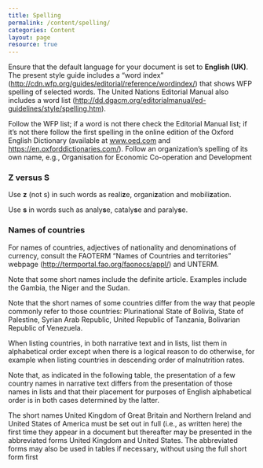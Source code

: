 ```yaml
---
title: Spelling
permalink: /content/spelling/
categories: Content
layout: page
resource: true
---
```


Ensure that the default language for your document is set to **English (UK)**. The present style guide includes a “word index” (http://cdn.wfp.org/guides/editorial/reference/wordindex/) that shows WFP spelling of selected words. The United Nations Editorial Manual also includes a word list (http://dd.dgacm.org/editorialmanual/ed-guidelines/style/spelling.htm).

Follow the WFP list; if a word is not there check the Editorial Manual list; if it’s not there follow the first spelling in the online edition of the Oxford English Dictionary (available at www.oed.com and https://en.oxforddictionaries.com/). Follow an organization’s spelling of its own name, e.g., Organisation for Economic Co-operation and Development

### Z versus S

Use **z** (not s) in such words as reali**z**e, organi**z**ation and mobili**z**ation.

Use **s** in words such as analy**s**e, cataly**s**e and paraly**s**e.


### Names of countries

For names of countries, adjectives of nationality and denominations of currency, consult the FAOTERM “Names of Countries and territories” webpage (http://termportal.fao.org/faonocs/appl/) and UNTERM.

Note that some short names include the definite article. Examples include the Gambia, the Niger and the Sudan.

Note that the short names of some countries differ from the way that people commonly refer to those countries: Plurinational State of Bolivia, State of Palestine, Syrian Arab Republic, United Republic of Tanzania, Bolivarian Republic of Venezuela.

When listing countries, in both narrative text and in lists, list them in alphabetical order except when there is a logical reason to do otherwise, for example when listing countries in descending order of malnutrition rates.

Note that, as indicated in the following table, the presentation of a few country names in narrative text differs from the presentation of those names in lists and that their placement for purposes of English alphabetical order is in both cases determined by the latter.

The short names United Kingdom of Great Britain and Northern Ireland and United States of America must be set out in full (i.e., as written here) the first time they appear in a document but thereafter may be presented in the abbreviated forms United Kingdom and United States. The abbreviated forms may also be used in tables if necessary, without using the full short form first